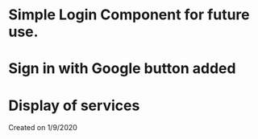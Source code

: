 # Simple Login Component for future use.
# Sign in with Google button added
# Display of services

Created on 1/9/2020